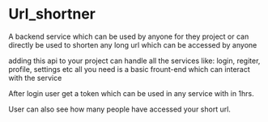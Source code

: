 ﻿# Url_shortner

A backend service which can be used by anyone for they project or 
can directly be used to shorten any long url which can be accessed  by anyone 

adding this api to your project can handle all the services like: login, regiter, profile, settings etc
all you need is a basic frount-end which can interact with the service

After login user get a token which can be used in any service with in 1hrs.

User can also see how many people have accessed your short url. 
